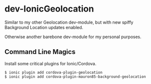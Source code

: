 dev-IonicGeolocation
==============
Similar to my other Geolocation dev-module, but with new spiffy Background Location updates enabled.

Otherwise another barebone dev-module for my personal purposes.

Command Line Magics
------------
Install some critical plugins for Ionic/Cordova.
```
$ ionic plugin add cordova-plugin-geolocation
$ ionic plugin add cordova-plugin-mauron85-background-geolocation
```
